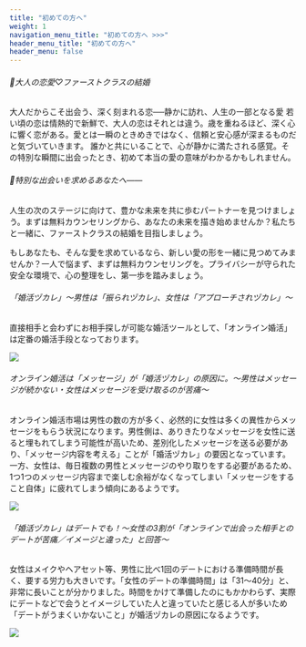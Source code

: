 ```yaml
---
title: "初めての方へ"
weight: 1
navigation_menu_title: "初めての方へ >>>"
header_menu_title: "初めての方へ"
header_menu: false
---
```


###### 🔖大人の恋愛♡ファーストクラスの結婚

大人だからこそ出会う、深く刻まれる恋──静かに訪れ、人生の一部となる愛
若い頃の恋は情熱的で新鮮で、大人の恋はそれとは違う。歳を重ねるほど、深く心に響く恋がある。愛とは一瞬のときめきではなく、信頼と安心感が深まるものだと気づいていきます。 誰かと共にいることで、心が静かに満たされる感覚。その特別な瞬間に出会ったとき、初めて本当の愛の意味がわかるかもしれません。


###### 🔖特別な出会いを求めるあなたへ――

人生の次のステージに向けて、豊かな未来を共に歩むパートナーを見つけましょう。まずは無料カウンセリングから、あなたの未来を描き始めませんか？私たちと一緒に、ファーストクラスの結婚を目指しましょう。

もしあなたも、そんな愛を求めているなら、新しい愛の形を一緒に見つめてみませんか？一人で悩まず、まずは無料カウンセリングを。プライバシーが守られた安全な環境で、心の整理をし、第一歩を踏みましょう。



###### 「婚活ヅカレ」～男性は「振られヅカレ」、女性は「アプローチされヅカレ」～
直接相手と会わずにお相手探しが可能な婚活ツールとして、「オンライン婚活」は定番の婚活手段となっております。

![](/images/d25460-44-4a78d19440563e75050d-13.jpg)


###### オンライン婚活は「メッセージ」が「婚活ヅカレ」の原因に。〜男性はメッセージが続かない・女性はメッセージを受け取るのが苦痛〜
オンライン婚活市場は男性の数の方が多く、必然的に女性は多くの異性からメッセージをもらう状況になります。男性側は、ありきたりなメッセージを女性に送ると埋もれてしまう可能性が高いため、差別化したメッセージを送る必要があり、「メッセージ内容を考える」ことが「婚活ヅカレ」の要因となっています。一方、女性は、毎日複数の男性とメッセージのやり取りをする必要があるため、1つ1つのメッセージ内容まで楽しむ余裕がなくなってしまい「メッセージをすること自体」に疲れてしまう傾向にあるようです。

![](/images/d25460-44-0e8601d36f5ba7ee48a5-10.jpg)



###### 「婚活ヅカレ」はデートでも！〜女性の3割が「オンラインで出会った相手とのデートが苦痛／イメージと違った」と回答～
女性はメイクやヘアセット等、男性に比べ1回のデートにおける準備時間が長く、要する労力も大きいです。「女性のデートの準備時間」は「31～40分」と、非常に長いことが分かりました。時間をかけて準備したのにもかかわらず、実際にデートなどで会うとイメージしていた人と違っていたと感じる人が多いため「デートがうまくいかないこと」が婚活ヅカレの原因になるようです。

![](/images/d25460-44-4e866039a6a8822cbd34-9.jpg)


　
